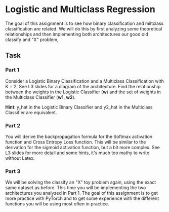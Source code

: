 # Logistic and Multiclass Regression

The goal of this assignment is to see how binary classification and miltclass classification are related. We will do this by first analyzing some theoretical relationships and then implementing both architectures our good old classify and "X" problem,

## Task

### Part 1
Consider a Logistic Binary Classification and a Multiclass Classification with K = 2. See L3 slides for a diagram of the architecture. Find the relationship between the weights in the Logistic Classifier (**w**) and the set of weights in the Multiclass Classifier (**w1**, **w2**).

**Hint**: y_hat in the Logistic Binary Classifier and y2_hat in the Multiclass Classifier are equivalent.

### Part 2
You will derive the backpropagation formula for the Softmax activation function and Cross Entropy Loss function. This will be similar to the derivation for the sigmoid activation function, but a bit more complex. See L3 slides for more detail and some hints, it's much too mathy to write without Latex.

### Part 3
We will be solving the classify an "X" toy problem again, using the exact same dataset as before. This time you will be implementing the two architectures you analyzed in Part 1. The goal of this assignment is to get more practice with PyTorch and to get some experience with the different functions you will be using most often in practice.
